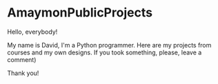 # AmaymonPublicProjects

Hello, everybody!


My name is David, I'm a Python programmer.
Here are my projects from courses and my own designs.
If you took something, please, leave a comment)


Thank you!

